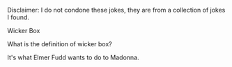Disclaimer: I do not condone these jokes, they are from a collection of jokes I found.

Wicker Box

What is the definition of wicker box?

It's what Elmer Fudd wants to do to Madonna.

